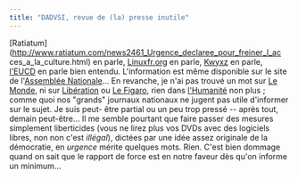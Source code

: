 ```yaml
---
title: "DADVSI, revue de (la) presse inutile"
---
```


[Ratiatum](http://www.ratiatum.com/news2461_Urgence_declaree_pour_freiner_l_ac
ces_a_la_culture.html) en parle,
[Linuxfr.org](http://linuxfr.org/2005/09/27/19632.html) en parle,
[Kwyxz](http://www.kwyxz.org/weblog/?p=827) en parle,
[l'EUCD](http://eucd.info/pr-2005-09-27.fr.php) en parle bien entendu.
L'information est même disponible sur le site de l'[Assemblée
Nationale](http://www.assemblee-nationale.fr/12/dossiers/031206.asp)... En
revanche, je n'ai pas trouvé un mot sur [Le Monde](http://www.lemonde.fr), ni
sur [Libération](http://www.liberation.fr) ou [Le Figaro](http://figaro.net),
rien dans [l'Humanité](http://huma.fr) non plus ; comme quoi nos "grands"
journaux nationaux ne jugent pas utile d'informer sur le sujet. Je suis peut-
être partial ou un peu trop pressé -- après tout, demain peut-être... Il me
semble pourtant que faire passer des mesures simplement liberticides (vous ne
lirez plus vos DVDs avec des logiciels libres, non non c'est _illégal_),
dictées par une idée assez originale de la démocratie, en _urgence_ mérite
quelques mots. Rien. C'est bien dommage quand on sait que le rapport de force
est en notre faveur dès qu'on informe un minimum...

